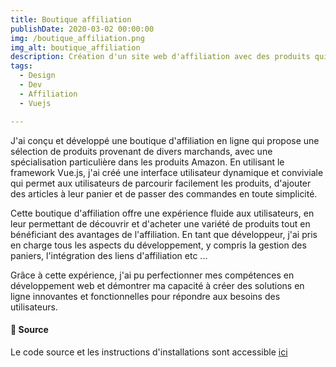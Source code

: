```yaml
---
title: Boutique affiliation
publishDate: 2020-03-02 00:00:00
img: /boutique_affiliation.png
img_alt: boutique_affiliation
description: Création d'un site web d'affiliation avec des produits qui renvoie vers les sites marchands
tags:
  - Design
  - Dev
  - Affiliation 
  - Vuejs

---     
```


J'ai conçu et développé une boutique d'affiliation en ligne qui propose une sélection de produits provenant de divers marchands, avec une spécialisation particulière dans les produits Amazon. En utilisant le framework Vue.js, j'ai créé une interface utilisateur dynamique et conviviale qui permet aux utilisateurs de parcourir facilement les produits, d'ajouter des articles à leur panier et de passer des commandes en toute simplicité.

Cette boutique d'affiliation offre une expérience fluide aux utilisateurs, en leur permettant de découvrir et d'acheter une variété de produits tout en bénéficiant des avantages de l'affiliation. En tant que développeur, j'ai pris en charge tous les aspects du développement, y compris la gestion des paniers, l'intégration des liens d'affiliation etc ...

Grâce à cette expérience, j'ai pu perfectionner mes compétences en développement web et démontrer ma capacité à créer des solutions en ligne innovantes et fonctionnelles pour répondre aux besoins des utilisateurs.

#### 📂 Source

Le code source et les instructions d'installations sont accessible <a href="https://github.com/wgader27/boutique-affiliation" target="_blank">ici</a>